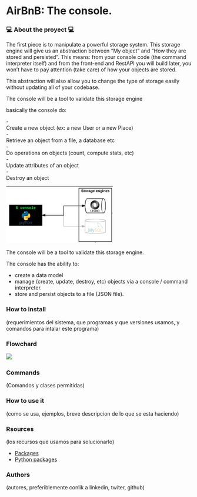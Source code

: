 # AirBnB: The console.

### :computer: About the proyect :computer:
The first piece is to manipulate a powerful storage system. This storage engine will give us an abstraction between “My object” and “How they are stored and persisted”. This means: from your console code (the command interpreter itself) and from the front-end and RestAPI you will build later, you won’t have to pay attention (take care) of how your objects are stored.

This abstraction will also allow you to change the type of storage easily without updating all of your codebase.

The console will be a tool to validate this storage engine

basically the console do:

-<br>Create a new object (ex: a new User or a new Place)</br>
-<br>Retrieve an object from a file, a database etc</br>
-<br>Do operations on objects (count, compute stats, etc)</br>
-<br>Update attributes of an object</br>
-<br>Destroy an object</br>

![Objetive Console](https://github.com/caramonp/AirBnB_clone/blob/main/images/objetive_console.JPG)


The console will be a tool to validate this storage engine.

The console has the ability to:
- create a data model
- manage (create, update, destroy, etc) objects via a console / command interpreter.
- store and persist objects to a file (JSON file).

### How to install
(requerimientos del sistema, que programas y que versiones usamos, y comandos para intalar este programa)


### Flowchard
<p>
<a href="https://miro.com/app/board/o9J_l9Ohrcw=/?moveToWidget=3074457360852427129&cot=14">
<img src=https://github.com/caramonp/AirBnB_clone/images/Airbnb_c14_flowchard.jpg">
</a>
</p>


### Commands
(Comandos y clases permitidas)
### How to use it
(como se usa, ejemplos, breve descripcion de lo que se esta haciendo)

### Rsources
(los recursos que usamos para solucionarlo)

- [Packages](https://docs.python.org/3.4/tutorial/modules.html#packages)
- [Python packages](https://intranet.hbtn.io/concepts/66)

### Authors
(autores, preferiblemente conlik a linkedin, twiter, github)
